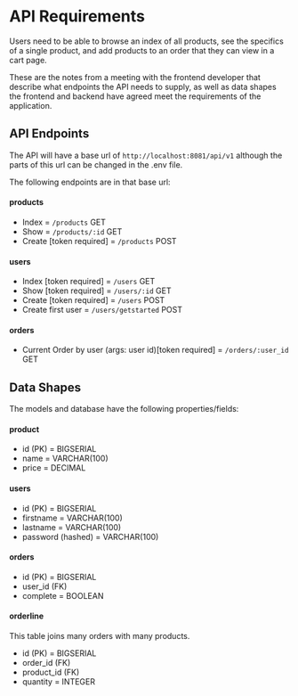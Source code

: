 # API Requirements
Users need to be able to browse an index of all products, see the specifics of a single product, and add products to an order that they can view in a cart page. 

These are the notes from a meeting with the frontend developer that describe what endpoints the API needs to supply, as well as data shapes the frontend and backend have agreed meet the requirements of the application. 

## API Endpoints
The API will have a base url of `http://localhost:8081/api/v1` although the parts of this url can be changed in the .env file.

The following endpoints are in that base url:

#### products
- Index = `/products` GET
- Show = `/products/:id` GET
- Create [token required] = `/products` POST

#### users
- Index [token required] = `/users` GET
- Show [token required] = `/users/:id` GET
- Create [token required] = `/users` POST
- Create first user = `/users/getstarted` POST

#### orders
- Current Order by user (args: user id)[token required] = `/orders/:user_id` GET


## Data Shapes
The models and database have the following properties/fields:

#### product
- id (PK) = BIGSERIAL
- name = VARCHAR(100)
- price = DECIMAL

#### users
- id (PK) = BIGSERIAL
- firstname = VARCHAR(100)
- lastname = VARCHAR(100)
- password (hashed) = VARCHAR(100)

#### orders
- id (PK) = BIGSERIAL
- user_id (FK)
- complete = BOOLEAN

#### orderline
This table joins many orders with many products.
- id (PK) = BIGSERIAL
- order_id (FK)
- product_id (FK)
- quantity = INTEGER